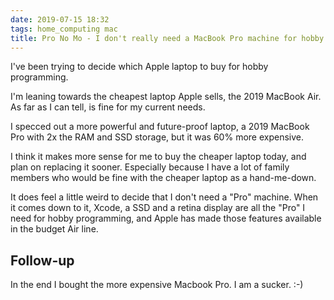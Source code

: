 ```yaml
---
date: 2019-07-15 18:32
tags: home_computing mac
title: Pro No Mo - I don't really need a MacBook Pro machine for hobby programming.
---
```


I've been trying to decide which Apple laptop to buy for hobby programming.

I'm leaning towards the cheapest laptop Apple sells, the 2019 MacBook Air. As
far as I can tell, is fine for my current needs.

I specced out a more powerful and future-proof laptop, a 2019 MacBook Pro with
2x the RAM and SSD storage, but it was 60% more expensive.

I think it makes more sense for me to buy the cheaper laptop today, and plan
on replacing it sooner. Especially because I have a lot of family members who
would be fine with the cheaper laptop as a hand-me-down.

It does feel a little weird to decide that I don't need a "Pro" machine. When
it comes down to it, Xcode, a SSD and a retina display are all the "Pro" I
need for hobby programming, and Apple has made those features available in the
budget Air line.

## Follow-up

In the end I bought the more expensive Macbook Pro. I am a sucker. :-)

